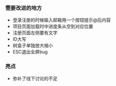### 需要改进的地方  
- 登录注册的时候输入邮箱用一个按钮提示@后内容  
- 项目页面加载时中进度条从空到对应位置  
- 注册页面左侧要有文字
- ID大写
- 树盒子单独放大缩小
- ESC退出全屏bug
### 亮点
- 弥补了线下讨论的不足
